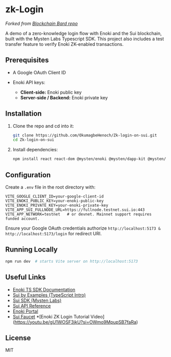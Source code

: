 # zk-Login

*Forked from [Blockchain Bard repo](https://github.com/blockchainBard101/zk-login-port-haecourt-soc-workshop)*

A demo of a zero-knowledge login flow with Enoki and the Sui blockchain, built with the Mysten Labs Typescript SDK. This project also includes a test transfer feature to verify Enoki ZK-enabled transactions.

## Prerequisites


* A Google OAuth Client ID
* Enoki API keys:

  * **Client-side:** Enoki public key
  * **Server-side / Backend:** Enoki private key

## Installation

1. Clone the repo and cd into it:

   ```bash
   git clone https://github.com/OkumagbeHenoch/Zk-login-on-sui.git
   cd Zk-login-on-sui
   ```
2. Install dependencies:

   ```bash
   npm install react react-dom @mysten/enoki @mysten/dapp-kit @mysten/sui @tanstack/react-query
   ```

## Configuration

Create a `.env` file in the root directory with:

```dotenv
VITE_GOOGLE_CLIENT_ID=your-google-client-id
VITE_ENOKI_PUBLIC_KEY=your-enoki-public-key
VITE_ENOKI_PRIVATE_KEY=your-enoki-private-key
VITE_APP_SUI_FULLNODE_URL=https://fullnode.testnet.sui.io:443
VITE_APP_NETWORK=testnet   # or devnet. Mainnet support requires funded account.
```

Ensure your Google OAuth credentials authorize `http://localhost:5173 & http://localhost:5173/login` for redirect URI.

## Running Locally

```bash
npm run dev  # starts Vite server on http://localhost:5173
```

## Useful Links

* [Enoki TS SDK Documentation](https://docs.enoki.mystenlabs.com/ts-sdk)
* [Sui by Examples (TypeScript Intro)](https://suibyexamples.wal.app/ts-intro)
* [Sui SDK (Mysten Labs)](https://sdk.mystenlabs.com/)
* [Sui API Reference](https://docs.sui.io/sui-api-ref)
* [Enoki Portal](https://portal.enoki.mystenlabs.com)
* [Sui Faucet](https://faucet.sui.io)
*[Enoki ZK Login Tutorial Video]
(https://youtu.be/gU1WOSF3jkU?si=OWmo9MpupSB7faRa)
## License

MIT
